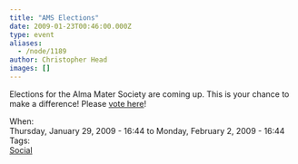 ```yaml
---
title: "AMS Elections"
date: 2009-01-23T00:46:00.000Z
type: event
aliases:
  - /node/1189
author: Christopher Head
images: []
---
```


<div class="field field-name-body field-type-text-with-summary field-label-hidden"><div class="field-items"><div class="field-item even"><p>Elections for the Alma Mater Society are coming up. This is your chance to make a difference! Please <a href="http://www.ams.ubc.ca/elections">vote here</a>!</p>
</div></div></div><div class="field field-name-field-dates field-type-datetime field-label-above"><div class="field-label">When:&#xA0;</div><div class="field-items"><div class="field-item even"><span class="date-display-range"><span class="date-display-start">Thursday, January 29, 2009 - 16:44</span> to <span class="date-display-end">Monday, February 2, 2009 - 16:44</span></span></div></div></div>    <footer>
    <div class="field field-name-field-tags field-type-taxonomy-term-reference field-label-above"><div class="field-label">Tags:&#xA0;</div><div class="field-items"><div class="field-item even"><a href="/social">Social</a></div></div></div>      </footer>
